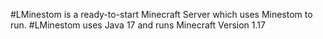 #LMinestom is a ready-to-start Minecraft Server which uses Minestom to run.
#LMinestom uses Java 17 and runs Minecraft Version 1.17
